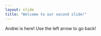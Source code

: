 ```yaml
---
layout: slide
title: "Welcome to our second slide!"
---
```

Andrei is here!
Use the left arrow to go back!
